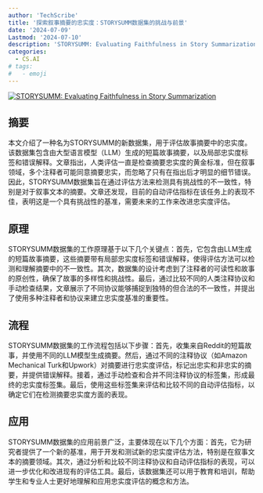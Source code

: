 ```yaml
---
author: 'TechScribe'
title: '探索叙事摘要的忠实度：STORYSUMM数据集的挑战与前景'
date: '2024-07-09'
Lastmod: '2024-07-10'
description: 'STORYSUMM: Evaluating Faithfulness in Story Summarization'
categories:
  - CS.AI
# tags:
#   - emoji
---
```


[![STORYSUMM: Evaluating Faithfulness in Story Summarization](https://arxiv-research-1301205113.cos.ap-guangzhou.myqcloud.com/images/2407.06501v1.pdf_0.jpg)](https://arxiv.org/abs/2407.06501v1)

## 摘要

本文介绍了一种名为STORYSUMM的新数据集，用于评估故事摘要中的忠实度。该数据集包含由大型语言模型（LLM）生成的短篇故事摘要，以及局部忠实度标签和错误解释。文章指出，人类评估一直是检查摘要忠实度的黄金标准，但在叙事领域，多个注释者可能同意摘要忠实，而忽略了只有在指出后才明显的细节错误。因此，STORYSUMM数据集旨在通过评估方法来检测具有挑战性的不一致性，特别是对于叙事文本的摘要。文章还发现，目前的自动评估指标在该任务上的表现不佳，表明这是一个具有挑战性的基准，需要未来的工作来改进忠实度评估。<!--more-->

## 原理

STORYSUMM数据集的工作原理基于以下几个关键点：首先，它包含由LLM生成的短篇故事摘要，这些摘要带有局部忠实度标签和错误解释，使得评估方法可以检测和理解摘要中的不一致性。其次，数据集的设计考虑到了注释者的可读性和故事的原创性，确保了故事的多样性和挑战性。最后，通过比较不同的人类注释协议和手动检查结果，文章展示了不同协议能够捕捉到独特的但合法的不一致性，并提出了使用多种注释者和协议来建立忠实度基准的重要性。

## 流程

STORYSUMM数据集的工作流程包括以下步骤：首先，收集来自Reddit的短篇故事，并使用不同的LLM模型生成摘要。然后，通过不同的注释协议（如Amazon Mechanical Turk和Upwork）对摘要进行忠实度评估，标记出忠实和非忠实的摘要，并提供错误解释。接着，通过手动检查和合并不同注释协议的标签集，形成最终的忠实度标签集。最后，使用这些标签集来评估和比较不同的自动评估指标，以确定它们在检测摘要忠实度方面的表现。

## 应用

STORYSUMM数据集的应用前景广泛，主要体现在以下几个方面：首先，它为研究者提供了一个新的基准，用于开发和测试新的忠实度评估方法，特别是在叙事文本的摘要领域。其次，通过分析和比较不同注释协议和自动评估指标的表现，可以进一步优化和改进现有的评估工具。最后，该数据集还可以用于教育和培训，帮助学生和专业人士更好地理解和应用忠实度评估的概念和方法。
